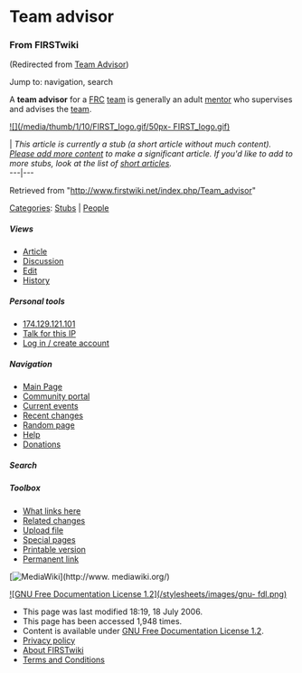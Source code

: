 # Team advisor

### From FIRSTwiki

(Redirected from [Team Advisor](/index.php?title=Team_Advisor&redirect=no
"Team Advisor" ))

Jump to: navigation, search

A **team advisor** for a [FRC](/index.php/FIRST_Robotics_Competition "FIRST
Robotics Competition" ) [team](/index.php/FIRST_Robotics_team "FIRST Robotics
team" ) is generally an adult [mentor](/index.php/Mentor "Mentor" ) who
supervises and advises the [team](/index.php/Team "Team" ).

[![](/media/thumb/1/10/FIRST_logo.gif/50px-
FIRST_logo.gif)](/index.php/Image:FIRST_logo.gif "" )

|  _This article is currently a stub (a short article without much content).
[Please add more
content](http://www.firstwiki.net/index.php?title=Team_advisor&action=edit
"http://www.firstwiki.net/index.php?title=Team_advisor&action=edit" ) to make
a significant article. If you'd like to add to more stubs, look at the list of
[short articles](/index.php/Special:Shortpages "Special:Shortpages" )._  
---|---  
  
Retrieved from "<http://www.firstwiki.net/index.php/Team_advisor>"

[Categories](/index.php?title=Special:Categories&article=Team_advisor
"Special:Categories" ): [Stubs](/index.php/Category:Stubs "Category:Stubs" ) |
[People](/index.php/Category:People "Category:People" )

##### Views

  * [Article](/index.php/Team_advisor)
  * [Discussion](/index.php/Talk:Team_advisor)
  * [Edit](/index.php?title=Team_advisor&action=edit)
  * [History](/index.php?title=Team_advisor&action=history)

##### Personal tools

  * [174.129.121.101](/index.php/User:174.129.121.101)
  * [Talk for this IP](/index.php/User_talk:174.129.121.101)
  * [Log in / create account](/index.php?title=Special:Userlogin&returnto=Team_advisor)

[](/index.php/Main_Page "Main Page" )

##### Navigation

  * [Main Page](/index.php/Main_Page)
  * [Community portal](/index.php/FIRSTwiki:Community_portal)
  * [Current events](/index.php/Current_events)
  * [Recent changes](/index.php/Special:Recentchanges)
  * [Random page](/index.php/Special:Random)
  * [Help](/index.php/FIRSTwiki:Help)
  * [Donations](/index.php/FIRSTwiki:Site_support)

##### Search



##### Toolbox

  * [What links here](/index.php/Special:Whatlinkshere/Team_advisor)
  * [Related changes](/index.php/Special:Recentchangeslinked/Team_advisor)
  * [Upload file](/index.php/Special:Upload)
  * [Special pages](/index.php/Special:Specialpages)
  * [Printable version](/index.php?title=Team_advisor&printable=yes)
  * [Permanent link](/index.php?title=Team_advisor&oldid=49154)

[![MediaWiki](/skins/common/images/poweredby_mediawiki_88x31.png)](http://www.
mediawiki.org/)

[![GNU Free Documentation License 1.2](/stylesheets/images/gnu-
fdl.png)](http://www.gnu.org/copyleft/fdl.html)

  * This page was last modified 18:19, 18 July 2006.
  * This page has been accessed 1,948 times.
  * Content is available under [GNU Free Documentation License 1.2](http://www.gnu.org/copyleft/fdl.html "http://www.gnu.org/copyleft/fdl.html" ).
  * [Privacy policy](/index.php/FIRSTwiki:Privacy_policy "FIRSTwiki:Privacy policy" )
  * [About FIRSTwiki](/index.php/FIRSTwiki:About "FIRSTwiki:About" )
  * [Terms and Conditions](/index.php/FIRSTwiki:Terms_and_conditions "FIRSTwiki:Terms and conditions" )

